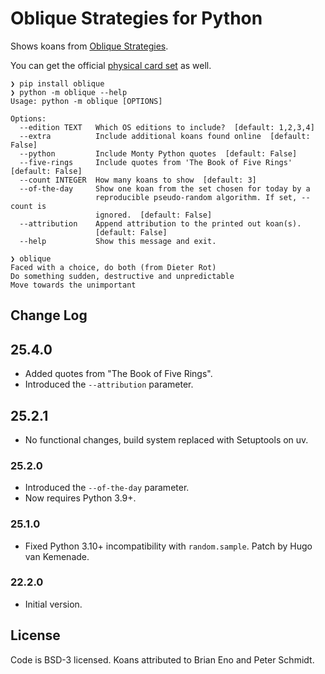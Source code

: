 # Oblique Strategies for Python

Shows koans from [Oblique Strategies](https://en.wikipedia.org/wiki/Oblique_Strategies).

You can get the official [physical card set](https://www.enoshop.co.uk/product/oblique-strategies) as well.

```
❯ pip install oblique
❯ python -m oblique --help
Usage: python -m oblique [OPTIONS]

Options:
  --edition TEXT   Which OS editions to include?  [default: 1,2,3,4]
  --extra          Include additional koans found online  [default: False]
  --python         Include Monty Python quotes  [default: False]
  --five-rings     Include quotes from 'The Book of Five Rings'  [default: False]
  --count INTEGER  How many koans to show  [default: 3]
  --of-the-day     Show one koan from the set chosen for today by a
                   reproducible pseudo-random algorithm. If set, --count is
                   ignored.  [default: False]
  --attribution    Append attribution to the printed out koan(s).
                   [default: False]
  --help           Show this message and exit.

❯ oblique
Faced with a choice, do both (from Dieter Rot)
Do something sudden, destructive and unpredictable
Move towards the unimportant
```

## Change Log

## 25.4.0
- Added quotes from "The Book of Five Rings".
- Introduced the `--attribution` parameter.

## 25.2.1
- No functional changes, build system replaced with Setuptools on uv.

### 25.2.0
- Introduced the `--of-the-day` parameter.
- Now requires Python 3.9+.

### 25.1.0
- Fixed Python 3.10+ incompatibility with `random.sample`. Patch by Hugo
  van Kemenade.

### 22.2.0
- Initial version.

## License

Code is BSD-3 licensed. Koans attributed to Brian Eno and Peter Schmidt. 